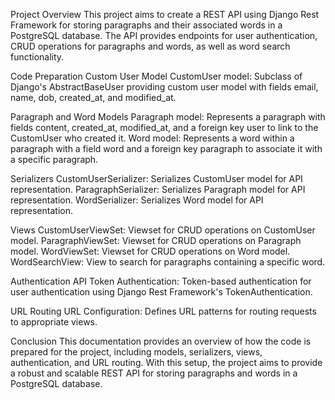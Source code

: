 Project Overview This project aims to create a REST API using Django Rest Framework for storing paragraphs and their associated words in a PostgreSQL database. The API provides endpoints for user authentication, CRUD operations for paragraphs and words, as well as word search functionality.

Code Preparation Custom User Model CustomUser model: Subclass of Django's AbstractBaseUser providing custom user model with fields email, name, dob, created_at, and modified_at.

Paragraph and Word Models Paragraph model: Represents a paragraph with fields content, created_at, modified_at, and a foreign key user to link to the CustomUser who created it. Word model: Represents a word within a paragraph with a field word and a foreign key paragraph to associate it with a specific paragraph.

Serializers CustomUserSerializer: Serializes CustomUser model for API representation. ParagraphSerializer: Serializes Paragraph model for API representation. WordSerializer: Serializes Word model for API representation.

Views CustomUserViewSet: Viewset for CRUD operations on CustomUser model. ParagraphViewSet: Viewset for CRUD operations on Paragraph model. WordViewSet: Viewset for CRUD operations on Word model. WordSearchView: View to search for paragraphs containing a specific word.

Authentication API Token Authentication: Token-based authentication for user authentication using Django Rest Framework's TokenAuthentication.

URL Routing URL Configuration: Defines URL patterns for routing requests to appropriate views.

Conclusion This documentation provides an overview of how the code is prepared for the project, including models, serializers, views, authentication, and URL routing. With this setup, the project aims to provide a robust and scalable REST API for storing paragraphs and words in a PostgreSQL database.
